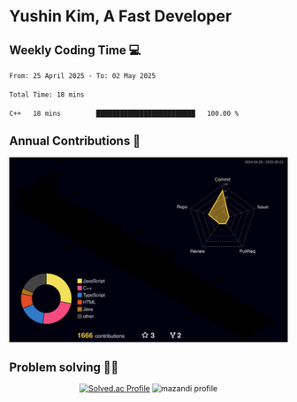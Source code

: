 # Yushin Kim, A Fast Developer

## Weekly Coding Time 💻

<!--START_SECTION:waka-->

```txt
From: 25 April 2025 - To: 02 May 2025

Total Time: 18 mins

C++   18 mins         █████████████████████████   100.00 %
```

<!--END_SECTION:waka-->

## Annual Contributions 🏃

![](./profile-3d-contrib/profile-night-rainbow.svg)

## Problem solving 👨‍💻

<div align="center">

[![Solved.ac Profile](http://mazassumnida.wtf/api/v2/generate_badge?boj=kys010306)](https://solved.ac/kys010306)
![mazandi profile](http://mazandi.herokuapp.com/api?handle=kys010306&theme=dark)

</div>
